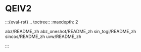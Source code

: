 # QEIV2

:::{eval-rst}
.. toctree::
   :maxdepth: 2

   abz/README_zh
   abz_oneshot/README_zh
   sin_togi/README_zh
   sincos/README_zh
   uvw/README_zh

:::
